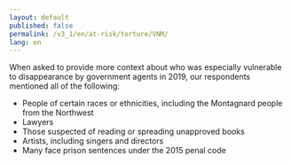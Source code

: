 ```yaml
---
layout: default
published: false
permalink: /v3_1/en/at-risk/torture/VNM/
lang: en
---
```


When asked to provide more context about who was especially vulnerable to disappearance by government agents in 2019, our respondents mentioned all of the following:
-	People of certain races or ethnicities, including the Montagnard people from the Northwest
-	Lawyers
-	Those suspected of reading or spreading unapproved books 
-	Artists, including singers and directors  
-	Many face prison sentences under the 2015 penal code 


